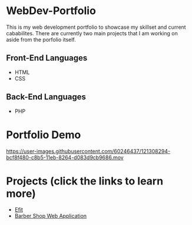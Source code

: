 # WebDev-Portfolio
This is my web development portfolio to showcase my skillset and current cababilites. There are currently two main projects that I am working on aside from the porfolio itself.

## Front-End Languages
- HTML
- CSS

## Back-End Languages
- PHP

# Portfolio Demo

https://user-images.githubusercontent.com/60246437/121308294-bcf8f480-c8b5-11eb-8264-d083d9cb9686.mov

# Projects (click the links to learn more)
- [Efit](https://github.com/JohannOlivares/BarberShop-Web-App)
- [Barber Shop Web Application](https://github.com/JohannOlivares/BarberShop-Web-App)



